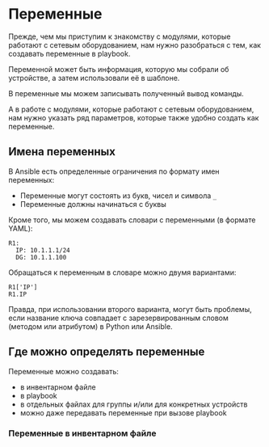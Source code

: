 # Переменные

Прежде, чем мы приступим к знакомству с модулями, которые работают с сетевым оборудованием, нам нужно разобраться с тем, как создавать переменные в playbook.

Переменной может быть информация, которую мы собрали об устройстве, а затем использовали её в шаблоне.

В переменные мы можем записывать полученный вывод команды.

А в работе с модулями, которые работают с сетевым оборудованием, нам нужно указать ряд параметров, которые также удобно создать как переменные.

## Имена переменных

В Ansible есть определенные ограничения по формату имен переменных:
* Переменные могут состоять из букв, чисел и символа ```_```
* Переменные должны начинаться с буквы

Кроме того, мы можем создавать словари с переменными (в формате YAML):
```
R1:
  IP: 10.1.1.1/24
  DG: 10.1.1.100
```

Обращаться к переменным в словаре можно двумя вариантами:
```
R1['IP']
R1.IP
```

Правда, при использовании второго варианта, могут быть проблемы, если название ключа совпадает с зарезервированным словом (методом или атрибутом) в Python или Ansible.

## Где можно определять переменные

Переменные можно создавать:
* в инвентарном файле
* в playbook
* в отдельных файлах для группы и/или для конкретных устройств
* можно даже передавать переменные при вызове playbook

### Переменные в инвентарном файле


